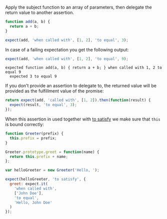 Apply the subject function to an array of parameters, then delegate the return value to another assertion.

```js
function add(a, b) {
  return a + b;
}

expect(add, 'when called with', [1, 2], 'to equal', 3);
```

In case of a failing expectation you get the following output:

```js
expect(add, 'when called with', [1, 2], 'to equal', 9);
```

```output
expected function add(a, b) { return a + b; } when called with 1, 2 to equal 9
  expected 3 to equal 9
```

If you don't provide an assertion to delegate to, the returned value will be
provided as the fulfillment value of the promise:

<!-- unexpected-markdown async:true -->
```js
return expect(add, 'called with', [1, 2]).then(function(result) {
  expect(result, 'to equal', 3);
});
```

When this assertion in used together with [to satisfy](../../any/to-satisfy/)
we make sure that `this` is bound correctly:

```js
function Greeter(prefix) {
  this.prefix = prefix;
}

Greeter.prototype.greet = function(name) {
  return this.prefix + name;
};

var helloGreeter = new Greeter('Hello, ');

expect(helloGreeter, 'to satisfy', {
  greet: expect.it(
    'when called with',
    ['John Doe'],
    'to equal',
    'Hello, John Doe'
  )
});
```

